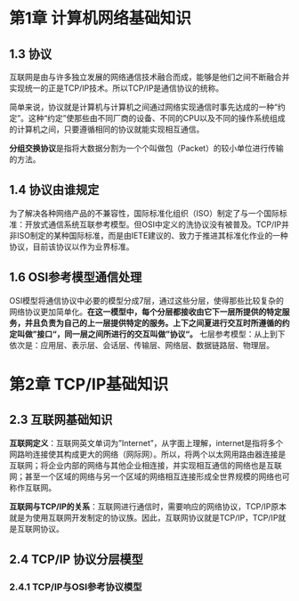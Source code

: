 # 第1章 计算机网络基础知识

## 1.3 协议

互联网是由与许多独立发展的网络通信技术融合而成，能够是他们之间不断融合并实现统一的正是TCP/IP技术。所以TCP/IP是通信协议的统称。

简单来说，协议就是计算机与计算机之间通过网络实现通信时事先达成的一种“约定”。这种“约定”使那些由不同厂商的设备、不同的CPU以及不同的操作系统组成的计算机之间，只要遵循相同的协议就能实现相互通信。

**分组交换协议**是指将大数据分割为一个个叫做包（Packet）的较小单位进行传输的方法。

## 1.4 协议由谁规定

为了解决各种网络产品的不兼容性，国际标准化组织（ISO）制定了与一个国际标准：开放式通信系统互联参考模型。但OSI中定义的洗协议没有被普及。TCP/IP并非ISO制定的某种国际标准，而是由IETE建议的、致力于推进其标准化作业的一种协议，目前该协议以作为业界标准。

## 1.6 OSI参考模型通信处理

OSI模型将通信协议中必要的模型分成7层，通过这些分层，使得那些比较复杂的网络协议更加简单化。**在这一模型中，每个分层都接收由它下一层所提供的特定服务，并且负责为自己的上一层提供特定的服务。上下之间夏进行交互时所遵循的约定叫做”接口“，同一层之间所进行的交互叫做”协议“。** 七层参考模型：从上到下依次是：应用层、表示层、会话层、传输层、网络层、数据链路层、物理层。



# 第2章 TCP/IP基础知识

## 2.3 互联网基础知识

**互联网定义**：互联网英文单词为”Internet”，从字面上理解，internet是指将多个网路哟连接使其构成更大的网络（网际网）。所以，将两个以太网用路由器连接是互联网；将企业内部的网络与其他企业相连接，并实现相互通信的网络也是互联网；甚至一个区域的网络与另一个区域的网络相互连接形成全世界规模的网络也可称作互联网。

**互联网与TCP/IP的关系**：互联网进行通信时，需要响应的网络协议，TCP/IP原本就是为使用互联网开发制定的协议族。因此，互联网协议就是TCP/IP，TCP/IP就是互联网协议。

## 2.4 TCP/IP 协议分层模型

### 2.4.1 TCP/IP与OSI参考协议模型

<div align="center">
    <img src="https://cdn.jsdelivr.net/gh/diego1109/diego1109.github.io/images/tco-ip-and-osi.png>
</div>

**硬件（物理层）**：TCP/IP的最底层是的负责数据传输的硬件。这种硬件就相当于以太网或电话线路等物理层的设备。**TCP/IP是在网络互连的设备之间能够通信的前提下才被提出的协议。**

**网络接口层（数据链路层）**：网络接口层利用以太网中的数据链路层进行通信。（没明白这层到底是做什么用的）

**互联网层（网络层）**：互联网层使用IP协议（这层有IP、ICMP、ARP三种协议），IP协议的作用是将分组数据包发送到目的主机，该功能具体由操作系统实现，而且连接互联网的所有主机跟路由器必须都实现IP的功能。

- IP是跨越网络传送数据包，使整个互联网都能收到数据的协议。IP协议使数据能够发送到地球的另一端，这期间它使用IP地址作为主机的标识。
- IP还隐含着数据链路层的功能。通过IP，相互通信的主机之间不论经过怎样的底层数据链路都能够实现通信。
- 虽然IP也是分组交换的一种协议，但是它不具有重发机制。即使分组数据包未能到达对端主机也不会重发。因此，属于费可靠性传输协议。
- ICMP：IP数据包在发送途中一旦发生异常导致无法到达对端目标地址时，需要给发送端发送一个发生异常的通知。ICMP就只为这一功能而定制的。它有时也被用来争端网络的健康状况。
- ARP：从分组数据包IP地址中解析出目标主机的物理地址（MAC地址）的一种协议。

**传输层**：TCP/IP的传输层具有两个代表性的协议：TCP协议和UDP协议。传输层的主要功能就是能够让应用程序之间实现通信。计算机内部，通常同一时间运行着多个程序。为此，必须分清是哪些程序与那哪些程序在进行通信。识别这些程序的是端口号。

- TCP是有种面向有连接的传输协议。他可以保证两端通信主机之间的通信可达。TCP能够正确处理在传输过程中丢包、传输顺序乱掉等异常情况。此外，TCP还能够有效利用带宽、缓解网络拥堵。然而、为了建立与断开连接，有时它需要至少7次的发包首保，导致网络流量浪费。此外，为了提高网络的利用率，TCP协议中定义了各种各样复杂的规范，因此不利于视频会议等场合使用。
- UDP有别于TCP，他是一种面向无连接的传输层协议。UDP不会关注对端是否真的收到了传过去的数据，如果需要检查对端是否收到分组数据包，或者对端是否连接到网络，则需要再应用程序中实现。UDP长用于分组数据较少或多播、广播通信以及视频通信等多媒体领域。

**应用层（会话层以上的分层）**：TCP/IP的分层中，将OSI参考模型中的会话层、表示层、应用层功能都集中到了应用程序中实现。这些功能有时由一个单一的程序时间，有时也可能会由多个程序实现。因此，自己看TCP/IP的应用程序功能就会发现，它不仅实现OSI模型中的应用层内容，还要实现会话层与表示层的功能。 

应用层中常见的协议有：

- **HTTP协议**：浏览器与服务器通信所用的协议是HTTP（HyperText Transfer Protocol，超文本传输协议）。所传输的数据的主要格式是HTML（HyperText Markup Language）。WWW（中文交万维网，是一种互联网数据读取的一种规范）中的HTTP属于OSI应用层的协议，而HTML属于表示层的协议（表示层协议一般规定待发送的数据应该如何编码，它的格式是怎么样的）。
- **SMTP协议**：发电子邮件时用到的协议叫做SMTP（Simple Mail Tranfer Protocol）协议。最初人们只能发送文本格式的电子邮件，然而现在，电子邮件的合适由MIME（在互联网上被广泛使用的、用来定义邮件数据格式的一种规范）协议扩展以后，就可以发送声音、图像等各式各样的信息。这里提到的MIME属于OSI参考模型的第6层---表示层。
- **FTP协议**：文件传输是指将保存在其他计算机硬盘上的文件转移到本地硬盘上，或将本地硬盘的文件传送到其他计算机硬盘上，该过程使用的协议是FTP（File Transfer Protocol）。
- **SSH协议**：在两台计算之间进行安全的信息传输的，需要用到SSH（Secure SHell）协议。
- **SNMP协议**：在TCP/IP中进行网络管理时，采用SNMP（Simple Network Management Protocol）协议。使用SNMP管理的主机、网桥、路由器等称作SNMP代理（Agent），而进行管理的那一段叫做管理器（Manager）。SNMP正是这个Manager与Agent所要用到的协议。



